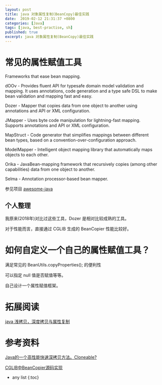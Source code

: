 ```yaml
---
layout: post
title: java 对象属性复制(BeanCopy)最佳实践
date:  2019-02-12 21:31:37 +0800
categories: [Java]
tags: [java, best-practise, sh]
published: true
excerpt: java 对象属性复制(BeanCopy)最佳实践
---
```


# 常见的属性赋值工具

Frameworks that ease bean mapping.

dOOv - Provides fluent API for typesafe domain model validation and mapping. It uses annotations, code generation and a type safe DSL to make bean validation and mapping fast and easy.

Dozer - Mapper that copies data from one object to another using annotations and API or XML configuration.

JMapper - Uses byte code manipulation for lightning-fast mapping. Supports annotations and API or XML configuration.

MapStruct - Code generator that simplifies mappings between different bean types, based on a convention-over-configuration approach.

ModelMapper - Intelligent object mapping library that automatically maps objects to each other.

Orika - JavaBean-mapping framework that recursively copies (among other capabilities) data from one object to another.

Selma - Annotation processor-based bean mapper.

参见项目 [awesome-java](https://github.com/akullpp/awesome-java)

## 个人整理

我原来(2018年)对比过这些工具，Dozer 是相对比较成熟的工具。

对于性能而言，直接通过 CGLIB 生成的 BeanCopier 性能比较好。

# 如何自定义一个自己的属性赋值工具？

满足常见的 BeanUtils.copyProperties(); 的便利性

可以指定 null 值是否赋值等等。

自己设计一个属性赋值框架。

# 拓展阅读

[java 浅拷贝，深度拷贝与属性复制](https://houbb.github.io/2019/01/09/java-deep-copy)

# 参考资料

[Java的一个高性能快速深拷贝方法。Cloneable?](https://www.cnblogs.com/huaxingtianxia/p/5985913.html)

[CGLIB中BeanCopier源码实现](https://www.jianshu.com/p/f8b892e08d26)

* any list
{:toc}
